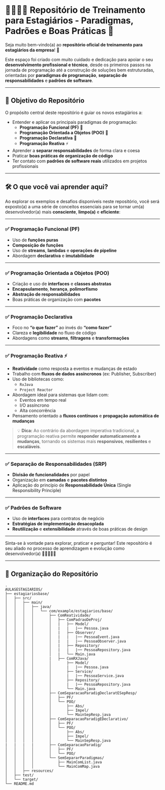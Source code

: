 # 👩‍💻👨‍💻 Repositório de Treinamento para Estagiários - Paradigmas, Padrões e Boas Práticas 🚀

Seja muito bem-vindo(a) ao **repositório oficial de treinamento para estagiários da empresa**! 🎉

Este espaço foi criado com muito cuidado e dedicação para apoiar o seu **desenvolvimento profissional e técnico**, desde os primeiros passos na jornada de programação até a construção de soluções bem estruturadas, orientadas por **paradigmas de programação**, **separação de responsabilidades** e **padrões de software**.

---

## 🎯 Objetivo do Repositório

O propósito central deste repositório é guiar os novos estagiários a:

- Entender e aplicar os principais paradigmas de programação:
  - **Programação Funcional (PF)** 🧠
  - **Programação Orientada a Objetos (POO)** 🧩
  - **Programação Declarativa** 📘
  - **Programação Reativa** ⚡
- Aprender a **separar responsabilidades** de forma clara e coesa
- Praticar **boas práticas de organização de código**
- Ter contato com **padrões de software reais** utilizados em projetos profissionais

---

## 🛠️ O que você vai aprender aqui?

Ao explorar os exemplos e desafios disponíveis neste repositório, você será exposto(a) a uma série de conceitos essenciais para se tornar um(a) desenvolvedor(a) mais **consciente**, **limpo(a)** e **eficiente**:

---

### ✅ Programação Funcional (PF)

- Uso de **funções puras**
- **Composição de funções**
- Uso de **streams**, **lambdas** e **operações de pipeline**
- Abordagem **declarativa** e **imutabilidade**

---

### ✅ Programação Orientada a Objetos (POO)

- Criação e uso de **interfaces** e **classes abstratas**
- **Encapsulamento**, **herança**, **polimorfismo**
- **Abstração de responsabilidades**
- Boas práticas de organização com **pacotes**

---

### ✅ Programação Declarativa

- Foco no **“o que fazer”** ao invés do **“como fazer”**
- Clareza e **legibilidade** no fluxo de código
- Abordagens como **streams**, **filtragens** e **transformações**

---

### ✅ Programação Reativa ⚡

- **Reatividade** como resposta a eventos e mudanças de estado
- Trabalho com **fluxos de dados assíncronos** (ex: Publisher, Subscriber)
- Uso de bibliotecas como:
  - `RxJava`
  - `Project Reactor`
- Abordagem ideal para sistemas que lidam com:
  - Eventos em tempo real
  - I/O assíncrono
  - Alta concorrência
- Pensamento orientado a **fluxos contínuos** e **propagação automática de mudanças**

> 💡 **Dica:** Ao contrário da abordagem imperativa tradicional, a programação reativa permite **responder automaticamente a mudanças**, tornando os sistemas mais **responsivos**, **resilientes** e **escaláveis**.

---

### ✅ Separação de Responsabilidades (SRP)

- **Divisão de funcionalidades** por papel
- Organização em **camadas** e **pacotes distintos**
- Aplicação do princípio de **Responsabilidade Única** (Single Responsibility Principle)

---

### ✅ Padrões de Software

- Uso de **interfaces** para contratos de negócio
- **Estratégias de implementação desacoplada**
- **Reutilização** e **extensibilidade** através de boas práticas de design

---

Sinta-se à vontade para explorar, praticar e perguntar! Este repositório é seu aliado no processo de aprendizagem e evolução como desenvolvedor(a) 🚀👩‍💻👨‍💻

---

## 📁 Organização do Repositório

```plaintext
.
AULASESTAGIARIOS/
├── estagiariosbase/ 
│   ├── src/
│   │   ├── main/
│   │   │   ├── java/
│   │   │   │   └── com/example/estagiarios/base/
│   │   │   │       ├── ComReatividade/  
│   │   │   │       │   ├── ComPadraoDeProj/
│   │   │   │       │   |   ├── Model/
│   │   │   │       │   |   |   |── Pessoa.java                            
│   │   │   │       │   |   ├── Observer/
│   │   │   │       │   |   |   |── PessoaEvent.java
│   │   │   │       │   |   |   |── PessoaObserver.java 
│   │   │   │       │   |   ├── Repository/
│   │   │   │       │   |   |   |── PessoaRepository.java                    
│   │   │   │       │   |   └── Main.java                             
│   │   │   │       |   ├── ComRXJava/
│   │   │   │       │       ├── Model/
│   │   │   │       │       |   |── Pessoa.java                            
│   │   │   │       │       ├── Service/
│   │   │   │       │       |   |── PessoaService.java
│   │   │   │       │       ├── Repository/
│   │   │   │       │       |   |── PessoaRepository.java                    
│   │   │   │       │       └── Main.java 
│   │   │   │       ├── ComSeparacaoParadigDeclaratESepResp/  
│   │   │   │       │   ├── PF/                                
│   │   │   │       │   └── POO/
│   │   │   │       │       ├── Abs/                            
│   │   │   │       │       ├── Impel/                         
│   │   │   │       │       └── MainSepResp.java                         
│   │   │   │       ├── ComSeparacaoParadigEDeclarativo/        
│   │   │   │       │   ├── PF/
│   │   │   │       │   └── POO/
│   │   │   │       │       ├── Abs/                            
│   │   │   │       │       ├── Impel/                         
│   │   │   │       │       └── MainSepResp.java   
|   |   |   |       ├── ComSeparacaoParadig/       
│   │   │   │       │   ├── PF/
│   │   │   │       │   └── POO/
│   │   │   │       └── SemSepararParadigmas/                 
│   │   │   │           ├── MainComList.java                  
│   │   │   │           └── MainComMap.java                    
│   │   ├── resources/                                         
│   ├── test/                                                  
│   └── target/                     
└── README.md                                                

